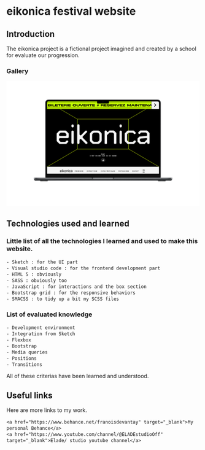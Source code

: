 # eikonica festival website

## Introduction

The eikonica project is a fictional project imagined and created by a school for evaluate our progression.

### Gallery

<img src="src/img/mockup-mac-web.png">

## Technologies used and learned

### Little list of all the technologies I learned and used to make this website.

```
- Sketch : for the UI part
- Visual studio code : for the frontend development part
- HTML 5 : obviously
- SASS : obviously too
- JavaScript : for interactions and the box section
- Bootstrap grid : for the responsive behaviors
- SMACSS : to tidy up a bit my SCSS files
```

### List of evaluated knowledge

```
- Development environment
- Integration from Sketch
- Flexbox
- Bootstrap
- Media queries
- Positions
- Transitions
```

All of these criterias have been learned and understood.

## Useful links

Here are more links to my work.

```
<a href="https://www.behance.net/franoisdevantay" target="_blank">My personal Behance</a>
<a href="https://www.youtube.com/channel/@ELADEstudioOff" target="_blank">Elade/ studio youtube channel</a>
```